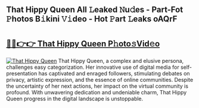 ## That Hippy Queen All 𝙻eaked 𝙽u𝚍es - Part-Fot 𝙿hotos B𝚒kini 𝚅𝚒deo - Hot 𝙿art 𝙻eaks oAQrF

# <h2><a href="http://ld0hlbv.urlbe.top/?page=That+Hippy+Queen">🔗🔗👉👉 That Hippy Queen P𝚑oto𝚜Vid𝚎o</a></h2>

[![That Hippy Queen](https://i.imgur.com/eBuTRDB.gif)](http://ld0hlbv.urlbe.top/?page=That+Hippy+Queen)
That Hippy Queen, a complex and elusive persona, challenges easy categorization. Her innovative use of digital media for self-presentation has captivated and enraged followers, stimulating debates on privacy, artistic expression, and the essence of online communities. Despite the uncertainty of her next actions, her impact on the virtual community is profound. With unwavering dedication and undeniable charm, That Hippy Queen progress in the digital landscape is unstoppable.
